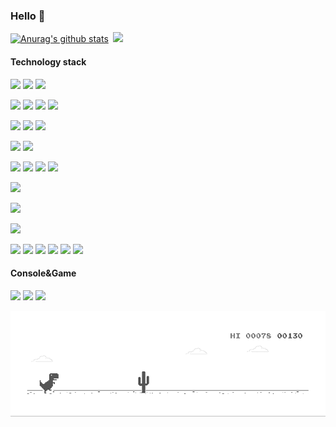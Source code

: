 ### Hello 👋

[![Anurag's github stats](https://github-readme-stats.vercel.app/api?username=piaohan&show_icons=true&theme=onedark)](https://github.com/piaohan)&ensp;[![](http://antzuhl.cn:4000/get/@piaohan.readme)](https://github.com/piaohan)

#### Technology stack
[![](https://img.shields.io/badge/-Linux-fcc624?style=flat-square&logo=linux&logoColor=white)]()
[![](https://img.shields.io/badge/-macOS-292e33?style=flat-square&logo=apple&logoColor=ffffff)]()
[![](https://img.shields.io/badge/-Windows-2376bc?style=flat-square&logo=windows&logoColor=ffffff)]()

[![](https://img.shields.io/badge/-Java-007396?style=flat-square&logo=java&logoColor=ffffff)]()
[![](https://img.shields.io/badge/-PHP-777BB4?style=flat-square&logo=PHP&logoColor=ffffff)]()
[![](https://img.shields.io/badge/-Python-3776AB?style=flat-square&logo=python&logoColor=ffffff)]()
[![](https://img.shields.io/badge/-go-00ADD8?style=flat-square&logo=go&logoColor=ffffff)]()

[![](https://img.shields.io/badge/-Redis-dc382d?style=flat-square&logo=redis&logoColor=white)]()
[![](https://img.shields.io/badge/-MongoDB-47A248?style=flat-square&logo=MongoDB&logoColor=white)]()
[![](https://img.shields.io/badge/-MySQL-003545?style=flat-square&logo=mysql&logoColor=white)]()

[![](https://img.shields.io/badge/-Vagrant-1563FF?style=flat-square&logo=vagrant&logoColor=ffffff)]()
[![](https://img.shields.io/badge/-Docker-2496ED?style=flat-square&logo=docker&logoColor=ffffff)]()

[![](https://img.shields.io/badge/-HTML5-E34F26?style=flat-square&logo=html5&logoColor=white)]()
[![](https://img.shields.io/badge/-CSS3-1572B6?style=flat-square&logo=css3&logoColor=white)]()
[![](https://img.shields.io/badge/-Vue.js-4fc08d?style=flat-square&logo=vue.js&logoColor=ffffff)]()
[![](https://img.shields.io/badge/-Node.js-43853d?style=flat-square&logo=node.js&logoColor=ffffff)]()

[![](https://img.shields.io/badge/-Git-f05032?style=flat-square&logo=git&logoColor=white)]()

[![](https://img.shields.io/badge/-Nginx-269539?style=flat-square&logo=nginx&logoColor=ffffff)]()

[![](https://img.shields.io/badge/-Ethereum-3C3C3D?style=flat-square&logo=ethereum&logoColor=ffffff)]()

[![](https://img.shields.io/badge/-JavaScript-f7e018?style=flat-square&logo=javascript&logoColor=white)]()
[![](https://img.shields.io/badge/-NPM-cb3837?style=flat-square&logo=npm&logoColor=white)]()
[![](https://img.shields.io/badge/-Gulp-CF4647?style=flat-square&logo=gulp&logoColor=ffffff)]()
[![](https://img.shields.io/badge/-Bower-EF5734?style=flat-square&logo=bower&logoColor=ffffff)]()
[![](https://img.shields.io/badge/-Composer-885630?style=flat-square&logo=composer&logoColor=ffffff)]()
[![](https://img.shields.io/badge/-ElasticSearch-005571?style=flat-square&logo=elasticsearch&logoColor=white)]()


#### Console&Game

[![](https://img.shields.io/badge/-Nintendo%20Switch-D12228?style=flat-square&logo=nintendo%20switch&logoColor=ffffff)]()
[![](https://img.shields.io/badge/-Xbox-107C10?style=flat-square&logo=xbox&logoColor=ffffff)]()
[![](https://img.shields.io/badge/Steam-171a21?style=flat-square&logo=steam&logoColor=ffffff)](https://steamcommunity.com/profiles/76561198098555115/)


![image](https://github.com/piaohan/piaohan/blob/main/dino.gif)
